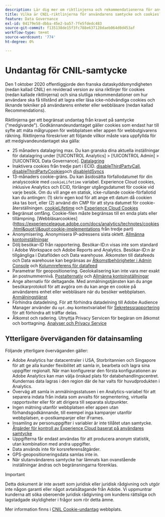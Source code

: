 ```yaml
---
description: Lär dig mer om riktlinjerna och rekommendationerna för användares samtycke till att lagra eller läsa cookies som inte är nödvändiga på enheter eller webbläsare.
title: Vilka är CNIL-riktlinjerna för användarens samtycke och cookies?
feature: Data Governance
exl-id: 04179e58-dbba-45e2-ba57-7fe5fdedc483
source-git-commit: f135138de15f3fc788e637128daeb064d0d453af
workflow-type: tm+mt
source-wordcount: '774'
ht-degree: 0%

---
```


# Undantag för CNIL-samtycke

Den 1 oktober 2020 offentliggjorde den franska dataskyddsmyndigheten (nedan kallad CNIL) en reviderad version av sina riktlinjer för cookies (nedan kallade riktlinjerna) och sina slutliga rekommendationer om hur användare ska få tillstånd att lagra eller läsa icke-nödvändiga cookies och liknande tekniker på användarens enheter eller webbläsare (nedan kallad Recommendations).

Riktlinjerna ger ett begränsat undantag från kravet på samtycke (&quot;medgivande&quot;). Godkännandeundantaget gäller cookies som endast har till syfte att mäta målgruppen för webbplatsen eller appen för webbutgivarens räkning. Riktlinjerna föreskriver att följande villkor måste vara uppfyllda för att medgivandeundantaget ska gälla:

* 25 månaders datalagring max.  Du kan granska dina aktuella inställningar för datalagring under [!UICONTROL Analytics] > [!UICONTROL Admin] > [!UICONTROL Data Governance].  [Datalagring](https://experienceleague.adobe.com/docs/analytics/technotes/data-retention.html)
* Inaktivera cookies från tredje part i ECID. [disableThirdPartyCall](https://experienceleague.adobe.com/docs/id-service/using/id-service-api/configurations/disablethirdpartycalls.html#id-service-api), [disableThirdPartyCookies](https://experienceleague.adobe.com/docs/id-service/using/id-service-api/configurations/disable-cookies.html#id-service-api)och [disableIdSyncs](https://experienceleague.adobe.com/docs/id-service/using/id-service-api/configurations/disableidsync.html#id-service-api)
* 13-månaders cookie-gräns.  Du kan åsidosätta förfallodatumet för din analyscookie med `cookieLifetime` variabel. Experience Cloud cookies, inklusive Analytics och ECID, förlänger utgångsdatumet för cookie vid varje besök.  Om du vill ange en statisk, icke-rullande cookie-förfallotid kan du antingen: (1) skriv egen kod för att ange ett datum då cookien ska tas bort, eller (2) använd din CMP för att styra datumet för cookie-återställningen.   [cookieLifetime](https://experienceleague.adobe.com/docs/analytics/implementation/vars/config-vars/cookielifetime.html) och [Experience Cloud Cookies](https://experienceleague.adobe.com/docs/core-services/interface/ec-cookies/cookies-privacy.html#ec-cookies)
* Begränsat omfång. Cookie-filen måste begränsas till en enda plats eller tillämpning. [Webbläsarcookies](https://experienceleague.adobe.com/docs/analytics/technotes/cookies.html&quot;\l&quot;cookie-implementations från tredje part)
* Anonymisering. Anonymisera IP-adressens sista oktett. [Allmänna kontoinställningar](https://experienceleague.adobe.com/docs/analytics/admin/admin-tools/general-acct-settings-admin.html)
* Dölj besökar-ID från rapportering.  Besökar-ID:n visas inte som standard i Adobe Workspace och Adobe Reports and Analytics.  Besökar-ID:n är tillgängliga i Dataflöden och Data warehouse.  Åtkomsten till datafeeds och Data warehouse kan begränsas av [Åtkomstbehörigheter i Admin Console](https://experienceleague.adobe.com/docs/core-services/interface/manage-users-and-products/admin-getting-started.html&quot;\l&quot;task_040673FE3E429B9531FBCB8B6A4391) och [Kolumnreferens för datafeed](https://experienceleague.adobe.com/docs/analytics/export/analytics-data-feed/data-feed-contents/datafeeds-reference.html#columns%2C-descriptions%2C-and-data-types)
* Parametrar för geopositionering. Geolokalisering kan inte vara mer exakt än postnummernivå. [Postalternativ](https://experienceleague.adobe.com/docs/analytics/implementation/vars/page-vars/zip.html&quot;\l&quot;zip-in-adobe-experience-platform-launch) och [Allmänna kontoinställningar](https://experienceleague.adobe.com/docs/analytics/admin/admin-tools/general-acct-settings-admin.html&quot;\l&quot;admin-tools)
* Ange alternativ för deltagande.  Med anmälningstjänsten kan du ange besökarprotokoll för att avgöra om du kan ange en cookie på användarens enhet eller webbläsare när du besöker webbplatsen. [Anmälningstjänst](https://experienceleague.adobe.com/docs/id-service/using/implementation/opt-in-service/optin-overview.html)
* Förhindra datadelning.  För att förhindra datadelning till Adobe Audience Manager använder du `opt.dmp` kontextvariabel för [Sekretessrapportering](https://experienceleague.adobe.com/docs/analytics/admin/data-governance/consent-variables.html&quot;\l&quot;variabler) för att förhindra att träffar delas.
* Åtkomst och radering. Utnyttja Privacy Servicen för begäran om åtkomst och borttagning. [Analyser och Privacy Service](https://experienceleague.adobe.com/docs/analytics/admin/data-governance/an-gdpr-overview.html)

## Ytterligare överväganden för datainsamling

Följande ytterligare överväganden gäller:

* Adobe Analytics har datacentraler i USA, Storbritannien och Singapore för att ge alla kunder flexibilitet att samla in, bearbeta och lagra sina uppgifter regionalt. När man konfigurerar den första konfigurationen av Adobe Analytics kan man välja önskad plats för databehandlingscentret. Kundernas data lagras i den region där de har valts för huvudprodukten i Analytics.
* Överväg att samla in anmälningsstatusen i en Analytics-variabel för att separera indata från indata som avvalts för segmentering, virtuella rapportsviter eller för att dirigera till separata slutpunkter.
* Ingen mätning utanför webbplatsen eller appen utan förhandsgodkännande, till exempel inga kampanjer utanför webbplatsen, e-postkampanjer eller iFrames.
* Insamling av personuppgifter i variabler är inte tillåtet utan samtycke. [Åtgärder för kontroll av Experience Cloud baserat på användares samtycke](https://experienceleague.adobe.com/docs/id-service/using/implementation/opt-in-service/use-opt-in-to-control-experience-cloud-activities-based-on-user-consent.html%22%20\l%20%22implementation#implementation)
* Uppgifterna får endast användas för att producera anonym statistik, utan kombination med andra uppgifter.
* Data används inte för korsreferensåtgärder.
* GPS-geopositioneringsdata samlas inte in.
* När slutanvändarens samtycke har lämnats kan ovanstående inställningar ändras och begränsningarna förenklas.

>[!IMPORTANT]
>
>Detta dokument är inte avsett som juridisk eller juridisk rådgivning och utgör inte någon garanti eller något avtalsåtagande från Adobe. Vi uppmuntrar kunderna att söka oberoende juridisk rådgivning om kundens rättsliga och lagstadgade skyldigheter i frågor som rör detta ämne.


Mer information finns i [CNIL Cookie-undantag](https://www.cnil.fr/en/sheet-ndeg16-use-analytics-your-websites-and-applications) webbplats.
